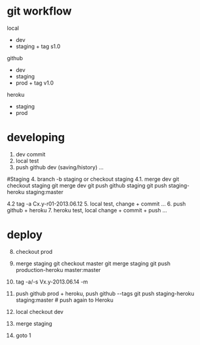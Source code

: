 # git workflow

local 
- dev 
- staging + tag s1.0

github
- dev
- staging
- prod + tag v1.0

heroku
- staging
- prod

# developing
1. dev commit
2. local test
3. push github dev (saving/history)
...

#Staging
4. branch -b staging or checkout staging
4.1. merge dev
  git checkout staging
  git merge dev
  git push github staging
  git push staging-heroku staging:master

4.2 tag -a Cx.y-r01-2013.06.12
5. local test, change + commit
...
6. push github + heroku
7. heroku test, local change + commit + push
...

# deploy
8. checkout prod 
9. merge staging
  git checkout master
  git merge staging
  git push production-heroku master:master

10. tag -a/-s Vx.y-2013.06.14 -m
11. push github prod + heroku, push github --tags
    git push staging-heroku staging:master # push again to Heroku
12. local checkout dev
13. merge staging 
14. goto 1

 
 

